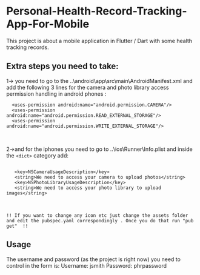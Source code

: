 # Personal-Health-Record-Tracking-App-For-Mobile
This project is about a mobile application in Flutter / Dart with some health tracking records.

## Extra steps you need to take: <br />
1-> you need to go to the ..\android\app\src\main\AndroidManifest.xml and add the following 3 lines for the camera and photo library access permission handling in android phones :<br />
```
  <uses-permission android:name="android.permission.CAMERA"/> 
  <uses-permission android:name="android.permission.READ_EXTERNAL_STORAGE"/>
  <uses-permission android:name="android.permission.WRITE_EXTERNAL_STORAGE"/>
```
<br />


2->and for the iphones you need to go to ..\ios\Runner\Info.plist and inside the ```<dict>``` category add: <br />
 ```
    
    <key>NSCameraUsageDescription</key> 
    <string>We need to access your camera to upload photos</string> 
    <key>NSPhotoLibraryUsageDescription</key>
    <string>We need to access your photo library to upload images</string>
```
    
   <br />

    !! If you want to change any icon etc just change the assets folder and edit the pubspec.yaml correspondingly . Once you do that run "pub get"  !!

  ## Usage
   The username and password (as the project is right now) you need to control in the form is: Username: jsmith Password: phrpassword
